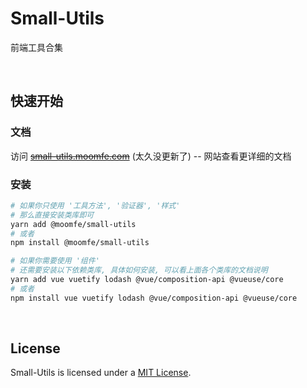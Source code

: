 # Small-Utils
前端工具合集


<br>


## 快速开始

### 文档
访问 ~~[small-utils.moomfe.com](https://small-utils.moomfe.com/)~~ (太久没更新了) -- 网站查看更详细的文档

### 安装
```bash
# 如果你只使用 '工具方法', '验证器', '样式'
# 那么直接安装类库即可
yarn add @moomfe/small-utils
# 或者
npm install @moomfe/small-utils

# 如果你需要使用 '组件'
# 还需要安装以下依赖类库, 具体如何安装, 可以看上面各个类库的文档说明
yarn add vue vuetify lodash @vue/composition-api @vueuse/core
# 或者
npm install vue vuetify lodash @vue/composition-api @vueuse/core
```


<br>


## License

Small-Utils is licensed under a [MIT License](./LICENSE).
